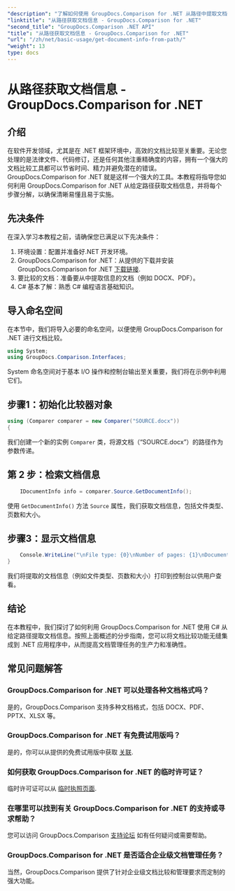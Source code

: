 ```yaml
---
"description": "了解如何使用 GroupDocs.Comparison for .NET 从路径中提取文档信息。使用 C# 高效管理文档的简单步骤。"
"linktitle": "从路径获取文档信息 - GroupDocs.Comparison for .NET"
"second_title": "GroupDocs.Comparison .NET API"
"title": "从路径获取文档信息 - GroupDocs.Comparison for .NET"
"url": "/zh/net/basic-usage/get-document-info-from-path/"
"weight": 13
type: docs
---
```

# 从路径获取文档信息 - GroupDocs.Comparison for .NET

## 介绍
在软件开发领域，尤其是在 .NET 框架环境中，高效的文档比较至关重要。无论您处理的是法律文件、代码修订，还是任何其他注重精确度的内容，拥有一个强大的文档比较工具都可以节省时间、精力并避免潜在的错误。GroupDocs.Comparison for .NET 就是这样一个强大的工具。本教程将指导您如何利用 GroupDocs.Comparison for .NET 从给定路径获取文档信息，并将每个步骤分解，以确保清晰易懂且易于实施。
## 先决条件
在深入学习本教程之前，请确保您已满足以下先决条件：
1. 环境设置：配置并准备好.NET 开发环境。
2. GroupDocs.Comparison for .NET：从提供的下载并安装 GroupDocs.Comparison for .NET [下载链接](https://releases。groupdocs.com/comparison/net/).
3. 要比较的文档：准备要从中提取信息的文档（例如 DOCX、PDF）。
4. C# 基本了解：熟悉 C# 编程语言基础知识。

## 导入命名空间
在本节中，我们将导入必要的命名空间，以便使用 GroupDocs.Comparison for .NET 进行文档比较。
```csharp
using System;
using GroupDocs.Comparison.Interfaces;
```

System 命名空间对于基本 I/O 操作和控制台输出至关重要，我们将在示例中利用它们。

## 步骤1：初始化比较器对象
```csharp
using (Comparer comparer = new Comparer("SOURCE.docx"))
{
```
我们创建一个新的实例 `Comparer` 类，将源文档（“SOURCE.docx”）的路径作为参数传递。
## 第 2 步：检索文档信息
```csharp
    IDocumentInfo info = comparer.Source.GetDocumentInfo();
```
使用 `GetDocumentInfo()` 方法 `Source` 属性，我们获取文档信息，包括文件类型、页数和大小。
## 步骤3：显示文档信息
```csharp
    Console.WriteLine("\nFile type: {0}\nNumber of pages: {1}\nDocument size: {2} bytes", info.FileType, info.PageCount, info.Size);
}
```
我们将提取的文档信息（例如文件类型、页数和大小）打印到控制台以供用户查看。

## 结论
在本教程中，我们探讨了如何利用 GroupDocs.Comparison for .NET 使用 C# 从给定路径提取文档信息。按照上面概述的分步指南，您可以将文档比较功能无缝集成到 .NET 应用程序中，从而提高文档管理任务的生产力和准确性。
## 常见问题解答
### GroupDocs.Comparison for .NET 可以处理各种文档格式吗？
是的，GroupDocs.Comparison 支持多种文档格式，包括 DOCX、PDF、PPTX、XLSX 等。
### GroupDocs.Comparison for .NET 有免费试用版吗？
是的，你可以从提供的免费试用版中获取 [关联](https://releases。groupdocs.com/).
### 如何获取 GroupDocs.Comparison for .NET 的临时许可证？
临时许可证可以从 [临时执照页面](https://purchase。groupdocs.com/temporary-license/).
### 在哪里可以找到有关 GroupDocs.Comparison for .NET 的支持或寻求帮助？
您可以访问 GroupDocs.Comparison [支持论坛](https://forum.groupdocs.com/c/comparison/12) 如有任何疑问或需要帮助。
### GroupDocs.Comparison for .NET 是否适合企业级文档管理任务？
当然，GroupDocs.Comparison 提供了针对企业级文档比较和管理要求而定制的强大功能。